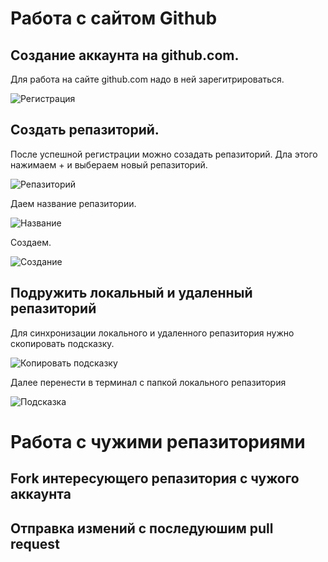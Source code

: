 # Работа с сайтом Github

## Создание аккаунта на github.com.

Для работа на сайте github.com надо в ней  зарегитрироваться.

![Регистрация](sing.png)

## Создать  репазиторий.

После успешной регистрации можно созадать репазиторий.
Дла этого нажимаем + и выбераем новый репазиторий.

![Репазиторий](rep.png)

Даем название репазитории.

![Название](rep_name.png)

Создаем.

![Создание](rep_name1.png)

## Подружить локальный и удаленный репазиторий
 
 Для синхронизации локального и удаленного репазитория нужно скопировать подсказку.

 ![Копировать подсказку](rep_loc.png)  

 Далее перенести в терминал с папкой локального репазитория

 ![Подсказка](rep_loc1.png)

 # Работа с чужими репазиториями
 ## Fork интересующего репазитория с чужого аккаунта
 ## Отправка измений с последуюшим pull request